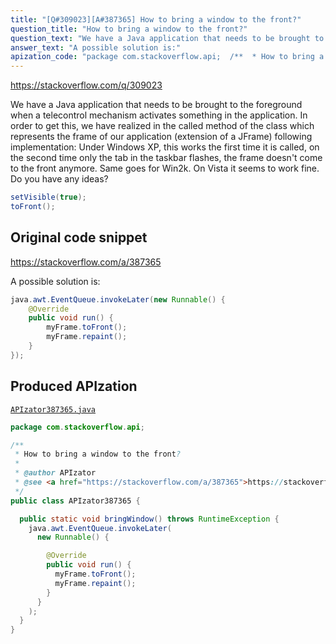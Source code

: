 ```yaml
---
title: "[Q#309023][A#387365] How to bring a window to the front?"
question_title: "How to bring a window to the front?"
question_text: "We have a Java application that needs to be brought to the foreground when a telecontrol mechanism activates something in the application. In order to get this, we have realized in the called method of the class which represents the frame of our application (extension of a JFrame) following implementation: Under Windows XP, this works the first time it is called, on the second time only the tab in the taskbar flashes, the frame doesn't come to the front anymore. Same goes for Win2k. On Vista it seems to work fine. Do you have any ideas?"
answer_text: "A possible solution is:"
apization_code: "package com.stackoverflow.api;  /**  * How to bring a window to the front?  *  * @author APIzator  * @see <a href=\"https://stackoverflow.com/a/387365\">https://stackoverflow.com/a/387365</a>  */ public class APIzator387365 {    public static void bringWindow() throws RuntimeException {     java.awt.EventQueue.invokeLater(       new Runnable() {          @Override         public void run() {           myFrame.toFront();           myFrame.repaint();         }       }     );   } }"
---
```


https://stackoverflow.com/q/309023

We have a Java application that needs to be brought to the foreground when a telecontrol mechanism activates something in the application.
In order to get this, we have realized in the called method of the class which represents the frame of our application (extension of a JFrame) following implementation:
Under Windows XP, this works the first time it is called, on the second time only the tab in the taskbar flashes, the frame doesn&#x27;t come to the front anymore. Same goes for Win2k. On Vista it seems to work fine.
Do you have any ideas?


```java
setVisible(true);
toFront();
```


## Original code snippet

https://stackoverflow.com/a/387365

A possible solution is:

```java
java.awt.EventQueue.invokeLater(new Runnable() {
    @Override
    public void run() {
        myFrame.toFront();
        myFrame.repaint();
    }
});
```

## Produced APIzation

[`APIzator387365.java`](https://github.com/pasqualesalza/apization-temp-data/raw/master/apizations/java/APIzator387365.java)

```java
package com.stackoverflow.api;

/**
 * How to bring a window to the front?
 *
 * @author APIzator
 * @see <a href="https://stackoverflow.com/a/387365">https://stackoverflow.com/a/387365</a>
 */
public class APIzator387365 {

  public static void bringWindow() throws RuntimeException {
    java.awt.EventQueue.invokeLater(
      new Runnable() {

        @Override
        public void run() {
          myFrame.toFront();
          myFrame.repaint();
        }
      }
    );
  }
}

```
